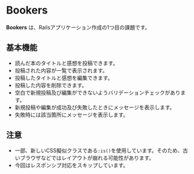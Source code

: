 # Bookers

**Bookers** は、Railsアプリケーション作成の1つ目の課題です。

## 基本機能

- 読んだ本のタイトルと感想を投稿できます。
- 投稿された内容が一覧で表示されます。
- 投稿したタイトルと感想を編集できます。
- 投稿した内容を削除できます。
- 空白で新規投稿及び編集ができないようバリデーションチェックがあります。
- 新規投稿や編集が成功及び失敗したときにメッセージを表示します。
- 失敗時には該当箇所にメッセージを表示します。

## 注意

- 一部、新しいCSS擬似クラスである`:is()`を使用しています。そのため、古いブラウザなどではレイアウトが崩れる可能性があります。
- 今回はレスポンシブ対応をスキップしています。
